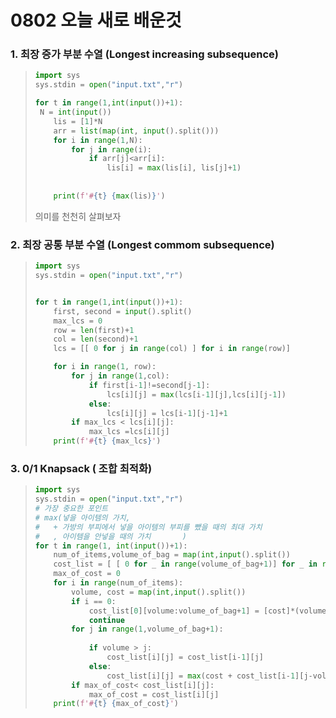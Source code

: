 #  0802 오늘 새로 배운것

### 1. 최장 증가 부분 수열 (Longest increasing subsequence)

> ```python
> import sys
> sys.stdin = open("input.txt","r")
> 
> for t in range(1,int(input())+1):
>  N = int(input())
>     lis = [1]*N
>     arr = list(map(int, input().split()))
>     for i in range(1,N): 
>         for j in range(i):
>             if arr[j]<arr[i]:
>                 lis[i] = max(lis[i], lis[j]+1)
>         
>     
>     print(f'#{t} {max(lis)}')
>    ```
> 
>의미를 천천히 살펴보자

### 2. 최장 공통 부분 수열 (Longest commom subsequence)



> ```python
> import sys
> sys.stdin = open("input.txt","r")
> 
> 
> for t in range(1,int(input())+1):
>     first, second = input().split()
>     max_lcs = 0
>     row = len(first)+1
>     col = len(second)+1
>     lcs = [[ 0 for j in range(col) ] for i in range(row)]
> 
>     for i in range(1, row):
>         for j in range(1,col):
>             if first[i-1]!=second[j-1]:
>                 lcs[i][j] = max(lcs[i-1][j],lcs[i][j-1])
>             else:
>                 lcs[i][j] = lcs[i-1][j-1]+1
>         if max_lcs < lcs[i][j]:
>             max_lcs =lcs[i][j]
>     print(f'#{t} {max_lcs}')
> 
> ```
>



### 3. 0/1 Knapsack ( 조합 최적화)

> ```python
> import sys
> sys.stdin = open("input.txt","r")
> # 가장 중요한 포인트
> # max(넣을 아이템의 가치,
> #   + 가방의 부피에서 넣을 아이템의 부피를 뺐을 때의 최대 가치
> #   , 아이템을 안넣을 때의 가치       )
> for t in range(1, int(input())+1):
>     num_of_items,volume_of_bag = map(int,input().split())
>     cost_list = [ [ 0 for _ in range(volume_of_bag+1)] for _ in range(num_of_items)]
>     max_of_cost = 0
>     for i in range(num_of_items):
>         volume, cost = map(int,input().split())
>         if i == 0:
>             cost_list[0][volume:volume_of_bag+1] = [cost]*(volume_of_bag-volume+1)
>             continue
>         for j in range(1,volume_of_bag+1):
>             
>             if volume > j:
>                 cost_list[i][j] = cost_list[i-1][j]
>             else:
>                 cost_list[i][j] = max(cost + cost_list[i-1][j-volume], cost_list[i-1][j])
>         if max_of_cost< cost_list[i][j]:
>             max_of_cost = cost_list[i][j]
>     print(f'#{t} {max_of_cost}')
> ```
>
> 